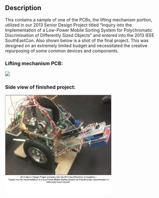 ## Description

This contains a sample of one of the PCBs, the lifting mechanism portion, utilized in our 2013 Senior Design Project titled “Inquiry into the Implementation of a Low-Power Mobile Sorting System for Polychromatic Discrimination of Differently Sized Objects” and entered into the 2013 IEEE SouthEastCon. Also shown below is a shot of the final project. This was designed on an extremely limited budget and necessitated the creative repurposing of some common devices and components.

### Lifting mechanism PCB:

<img src="Pictures/Eagle_PCB.png" width="300">

### Side view of finished project:

<img src="Pictures/2013_Senior_Design_Project.png" width="350">

